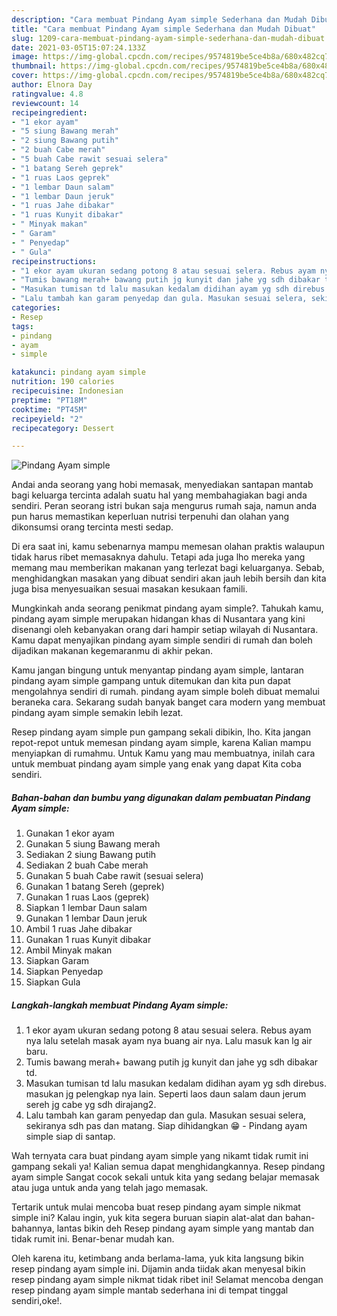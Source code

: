 ```yaml
---
description: "Cara membuat Pindang Ayam simple Sederhana dan Mudah Dibuat"
title: "Cara membuat Pindang Ayam simple Sederhana dan Mudah Dibuat"
slug: 1209-cara-membuat-pindang-ayam-simple-sederhana-dan-mudah-dibuat
date: 2021-03-05T15:07:24.133Z
image: https://img-global.cpcdn.com/recipes/9574819be5ce4b8a/680x482cq70/pindang-ayam-simple-foto-resep-utama.jpg
thumbnail: https://img-global.cpcdn.com/recipes/9574819be5ce4b8a/680x482cq70/pindang-ayam-simple-foto-resep-utama.jpg
cover: https://img-global.cpcdn.com/recipes/9574819be5ce4b8a/680x482cq70/pindang-ayam-simple-foto-resep-utama.jpg
author: Elnora Day
ratingvalue: 4.8
reviewcount: 14
recipeingredient:
- "1 ekor ayam"
- "5 siung Bawang merah"
- "2 siung Bawang putih"
- "2 buah Cabe merah"
- "5 buah Cabe rawit sesuai selera"
- "1 batang Sereh geprek"
- "1 ruas Laos geprek"
- "1 lembar Daun salam"
- "1 lembar Daun jeruk"
- "1 ruas Jahe dibakar"
- "1 ruas Kunyit dibakar"
- " Minyak makan"
- " Garam"
- " Penyedap"
- " Gula"
recipeinstructions:
- "1 ekor ayam ukuran sedang potong 8 atau sesuai selera. Rebus ayam nya lalu setelah masak ayam nya buang air nya. Lalu masuk kan lg air baru."
- "Tumis bawang merah+ bawang putih jg kunyit dan jahe yg sdh dibakar td."
- "Masukan tumisan td lalu masukan kedalam didihan ayam yg sdh direbus. masukan jg pelengkap nya lain. Seperti laos daun salam daun jerum sereh jg cabe yg sdh dirajang2."
- "Lalu tambah kan garam penyedap dan gula. Masukan sesuai selera, sekiranya sdh pas dan matang. Siap dihidangkan 😁 Pindang ayam simple siap di santap."
categories:
- Resep
tags:
- pindang
- ayam
- simple

katakunci: pindang ayam simple 
nutrition: 190 calories
recipecuisine: Indonesian
preptime: "PT18M"
cooktime: "PT45M"
recipeyield: "2"
recipecategory: Dessert

---
```



![Pindang Ayam simple](https://img-global.cpcdn.com/recipes/9574819be5ce4b8a/680x482cq70/pindang-ayam-simple-foto-resep-utama.jpg)

Andai anda seorang yang hobi memasak, menyediakan santapan mantab bagi keluarga tercinta adalah suatu hal yang membahagiakan bagi anda sendiri. Peran seorang istri bukan saja mengurus rumah saja, namun anda pun harus memastikan keperluan nutrisi terpenuhi dan olahan yang dikonsumsi orang tercinta mesti sedap.

Di era  saat ini, kamu sebenarnya mampu memesan olahan praktis walaupun tidak harus ribet memasaknya dahulu. Tetapi ada juga lho mereka yang memang mau memberikan makanan yang terlezat bagi keluarganya. Sebab, menghidangkan masakan yang dibuat sendiri akan jauh lebih bersih dan kita juga bisa menyesuaikan sesuai masakan kesukaan famili. 



Mungkinkah anda seorang penikmat pindang ayam simple?. Tahukah kamu, pindang ayam simple merupakan hidangan khas di Nusantara yang kini disenangi oleh kebanyakan orang dari hampir setiap wilayah di Nusantara. Kamu dapat menyajikan pindang ayam simple sendiri di rumah dan boleh dijadikan makanan kegemaranmu di akhir pekan.

Kamu jangan bingung untuk menyantap pindang ayam simple, lantaran pindang ayam simple gampang untuk ditemukan dan kita pun dapat mengolahnya sendiri di rumah. pindang ayam simple boleh dibuat memalui beraneka cara. Sekarang sudah banyak banget cara modern yang membuat pindang ayam simple semakin lebih lezat.

Resep pindang ayam simple pun gampang sekali dibikin, lho. Kita jangan repot-repot untuk memesan pindang ayam simple, karena Kalian mampu menyiapkan di rumahmu. Untuk Kamu yang mau membuatnya, inilah cara untuk membuat pindang ayam simple yang enak yang dapat Kita coba sendiri.

<!--inarticleads1-->

##### Bahan-bahan dan bumbu yang digunakan dalam pembuatan Pindang Ayam simple:

1. Gunakan 1 ekor ayam
1. Gunakan 5 siung Bawang merah
1. Sediakan 2 siung Bawang putih
1. Sediakan 2 buah Cabe merah
1. Gunakan 5 buah Cabe rawit (sesuai selera)
1. Gunakan 1 batang Sereh (geprek)
1. Gunakan 1 ruas Laos (geprek)
1. Siapkan 1 lembar Daun salam
1. Gunakan 1 lembar Daun jeruk
1. Ambil 1 ruas Jahe dibakar
1. Gunakan 1 ruas Kunyit dibakar
1. Ambil  Minyak makan
1. Siapkan  Garam
1. Siapkan  Penyedap
1. Siapkan  Gula




<!--inarticleads2-->

##### Langkah-langkah membuat Pindang Ayam simple:

1. 1 ekor ayam ukuran sedang potong 8 atau sesuai selera. Rebus ayam nya lalu setelah masak ayam nya buang air nya. Lalu masuk kan lg air baru.
1. Tumis bawang merah+ bawang putih jg kunyit dan jahe yg sdh dibakar td.
1. Masukan tumisan td lalu masukan kedalam didihan ayam yg sdh direbus. masukan jg pelengkap nya lain. Seperti laos daun salam daun jerum sereh jg cabe yg sdh dirajang2.
1. Lalu tambah kan garam penyedap dan gula. Masukan sesuai selera, sekiranya sdh pas dan matang. Siap dihidangkan 😁 - Pindang ayam simple siap di santap.




Wah ternyata cara buat pindang ayam simple yang nikamt tidak rumit ini gampang sekali ya! Kalian semua dapat menghidangkannya. Resep pindang ayam simple Sangat cocok sekali untuk kita yang sedang belajar memasak atau juga untuk anda yang telah jago memasak.

Tertarik untuk mulai mencoba buat resep pindang ayam simple nikmat simple ini? Kalau ingin, yuk kita segera buruan siapin alat-alat dan bahan-bahannya, lantas bikin deh Resep pindang ayam simple yang mantab dan tidak rumit ini. Benar-benar mudah kan. 

Oleh karena itu, ketimbang anda berlama-lama, yuk kita langsung bikin resep pindang ayam simple ini. Dijamin anda tiidak akan menyesal bikin resep pindang ayam simple nikmat tidak ribet ini! Selamat mencoba dengan resep pindang ayam simple mantab sederhana ini di tempat tinggal sendiri,oke!.

